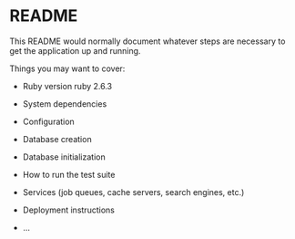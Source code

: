 # README

This README would normally document whatever steps are necessary to get the
application up and running.

Things you may want to cover:

* Ruby version ruby 2.6.3

* System dependencies

* Configuration

* Database creation

* Database initialization

* How to run the test suite

* Services (job queues, cache servers, search engines, etc.)

* Deployment instructions

* ...
